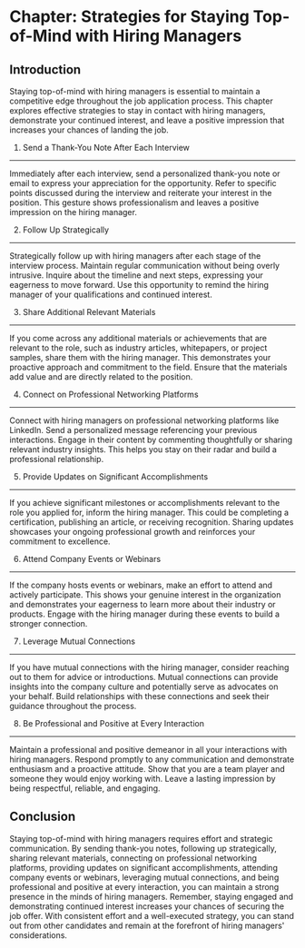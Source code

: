 Chapter: Strategies for Staying Top-of-Mind with Hiring Managers
================================================================

Introduction
------------

Staying top-of-mind with hiring managers is essential to maintain a competitive edge throughout the job application process. This chapter explores effective strategies to stay in contact with hiring managers, demonstrate your continued interest, and leave a positive impression that increases your chances of landing the job.

1. Send a Thank-You Note After Each Interview
---------------------------------------------

Immediately after each interview, send a personalized thank-you note or email to express your appreciation for the opportunity. Refer to specific points discussed during the interview and reiterate your interest in the position. This gesture shows professionalism and leaves a positive impression on the hiring manager.

2. Follow Up Strategically
--------------------------

Strategically follow up with hiring managers after each stage of the interview process. Maintain regular communication without being overly intrusive. Inquire about the timeline and next steps, expressing your eagerness to move forward. Use this opportunity to remind the hiring manager of your qualifications and continued interest.

3. Share Additional Relevant Materials
--------------------------------------

If you come across any additional materials or achievements that are relevant to the role, such as industry articles, whitepapers, or project samples, share them with the hiring manager. This demonstrates your proactive approach and commitment to the field. Ensure that the materials add value and are directly related to the position.

4. Connect on Professional Networking Platforms
-----------------------------------------------

Connect with hiring managers on professional networking platforms like LinkedIn. Send a personalized message referencing your previous interactions. Engage in their content by commenting thoughtfully or sharing relevant industry insights. This helps you stay on their radar and build a professional relationship.

5. Provide Updates on Significant Accomplishments
-------------------------------------------------

If you achieve significant milestones or accomplishments relevant to the role you applied for, inform the hiring manager. This could be completing a certification, publishing an article, or receiving recognition. Sharing updates showcases your ongoing professional growth and reinforces your commitment to excellence.

6. Attend Company Events or Webinars
------------------------------------

If the company hosts events or webinars, make an effort to attend and actively participate. This shows your genuine interest in the organization and demonstrates your eagerness to learn more about their industry or products. Engage with the hiring manager during these events to build a stronger connection.

7. Leverage Mutual Connections
------------------------------

If you have mutual connections with the hiring manager, consider reaching out to them for advice or introductions. Mutual connections can provide insights into the company culture and potentially serve as advocates on your behalf. Build relationships with these connections and seek their guidance throughout the process.

8. Be Professional and Positive at Every Interaction
----------------------------------------------------

Maintain a professional and positive demeanor in all your interactions with hiring managers. Respond promptly to any communication and demonstrate enthusiasm and a proactive attitude. Show that you are a team player and someone they would enjoy working with. Leave a lasting impression by being respectful, reliable, and engaging.

Conclusion
----------

Staying top-of-mind with hiring managers requires effort and strategic communication. By sending thank-you notes, following up strategically, sharing relevant materials, connecting on professional networking platforms, providing updates on significant accomplishments, attending company events or webinars, leveraging mutual connections, and being professional and positive at every interaction, you can maintain a strong presence in the minds of hiring managers. Remember, staying engaged and demonstrating continued interest increases your chances of securing the job offer. With consistent effort and a well-executed strategy, you can stand out from other candidates and remain at the forefront of hiring managers' considerations.
